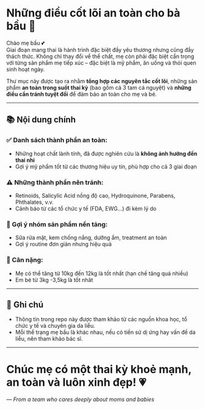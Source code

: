 # Những điều cốt lõi an toàn cho bà bầu 🤰

Chào mẹ bầu 💕  
Giai đoạn mang thai là hành trình đặc biệt đầy yêu thương nhưng cũng đầy thách thức. Không chỉ thay đổi về thể chất, mẹ còn phải đặc biệt cẩn trọng với từng sản phẩm mẹ tiếp xúc – đặc biệt là mỹ phẩm, ăn uống và thói quen sinh hoạt ngày.

Thư mục này được tạo ra nhằm **tổng hợp các nguyên tắc cốt lõi**, những sản phẩm **an toàn trong suốt thai kỳ** (bao gồm cả 3 tam cá nguyệt) và **những điều cần tránh tuyệt đối** để đảm bảo an toàn cho mẹ và bé.

---

## 📚 Nội dung chính

### ✅ Danh sách thành phần an toàn:
- Những hoạt chất lành tính, đã được nghiên cứu là **không ảnh hưởng đến thai nhi**
- Gợi ý mỹ phẩm tốt từ các thương hiệu uy tín, phù hợp cho cả 3 giai đoạn

### ⚠️ Những thành phần nên tránh:
- Retinoids, Salicylic Acid nồng độ cao, Hydroquinone, Parabens, Phthalates, v.v.
- Cảnh báo từ các tổ chức y tế (FDA, EWG...) đi kèm lý do

### 🧴 Gợi ý nhóm sản phẩm nền tảng:
- Sữa rửa mặt, kem chống nắng, dưỡng ẩm, treatment an toàn
- Gợi ý routine đơn giản nhưng hiệu quả

### 📝 Cân nặng:
- Mẹ có thể tăng từ 10kg đến 12kg là tốt nhất (hạn chế tăng quá nhiều)
- Em bé từ 3kg -3,5kg là tốt nhât
---

## 📌 Ghi chú

- Thông tin trong repo này được tham khảo từ các nguồn khoa học, tổ chức y tế và chuyên gia da liễu.
- Mỗi thể trạng mẹ bầu là khác nhau, nếu có tiền sử dị ứng hay vấn đề da liễu, nên tham khảo bác sĩ.

---

# Chúc mẹ có một thai kỳ khoẻ mạnh, an toàn và luôn xinh đẹp! 💗  
_— From a team who cares deeply about moms and babies_

